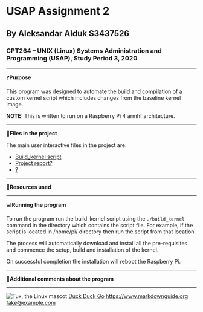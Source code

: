 # USAP Assignment 2
## By Aleksandar Alduk S3437526
### CPT264 – UNIX (Linux) Systems Administration and Programming (USAP), Study Period 3, 2020

***

:question:**Purpose**

This program was designed to automate the build and compilation of a custom kernel script which includes changes from the baseline kernel image.

**NOTE:** This is written to run on a Raspberry Pi 4 armhf architecture.

***

:open_file_folder:**Files in the project**

The main user interactive files in the project are:
-	[Build_kernel script](https://duckduckgo.com)
-	[Project report?](https://duckduckgo.com)
-	[?](https://duckduckgo.com)

***

:page_with_curl:**Resources used**


***

:computer:**Running the program**


To run the program run the build_kernel script using the `./build_kernel` command in the directory which contains the script file. For example, if the script is located in /home/pi/ directory then run the script from that location.

The process will automatically download and install all the pre-requisites and commence the setup, build and installation of the kernel.

On successful completion the installation will reboot the Raspberry Pi.

***

:paperclip:**Additional comments about the program**


***

![Tux, the Linux mascot](/assets/images/tux.png)
[Duck Duck Go](https://duckduckgo.com)
<https://www.markdownguide.org>
<fake@example.com>

